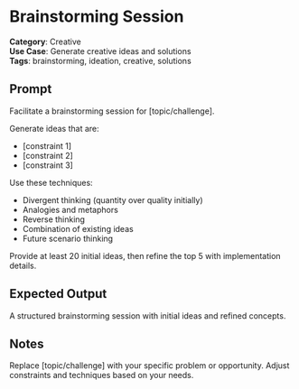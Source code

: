 # Brainstorming Session

**Category**: Creative  
**Use Case**: Generate creative ideas and solutions  
**Tags**: brainstorming, ideation, creative, solutions

## Prompt

Facilitate a brainstorming session for [topic/challenge]. 

Generate ideas that are:
- [constraint 1]
- [constraint 2]
- [constraint 3]

Use these techniques:
- Divergent thinking (quantity over quality initially)
- Analogies and metaphors
- Reverse thinking
- Combination of existing ideas
- Future scenario thinking

Provide at least 20 initial ideas, then refine the top 5 with implementation details.

## Expected Output

A structured brainstorming session with initial ideas and refined concepts.

## Notes

Replace [topic/challenge] with your specific problem or opportunity. Adjust constraints and techniques based on your needs. 